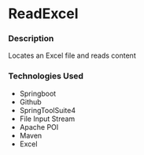 # ReadExcel

### Description
Locates an Excel file and reads content  

### Technologies Used
* Springboot
* Github
* SpringToolSuite4
* File Input Stream
* Apache POI
* Maven
* Excel
